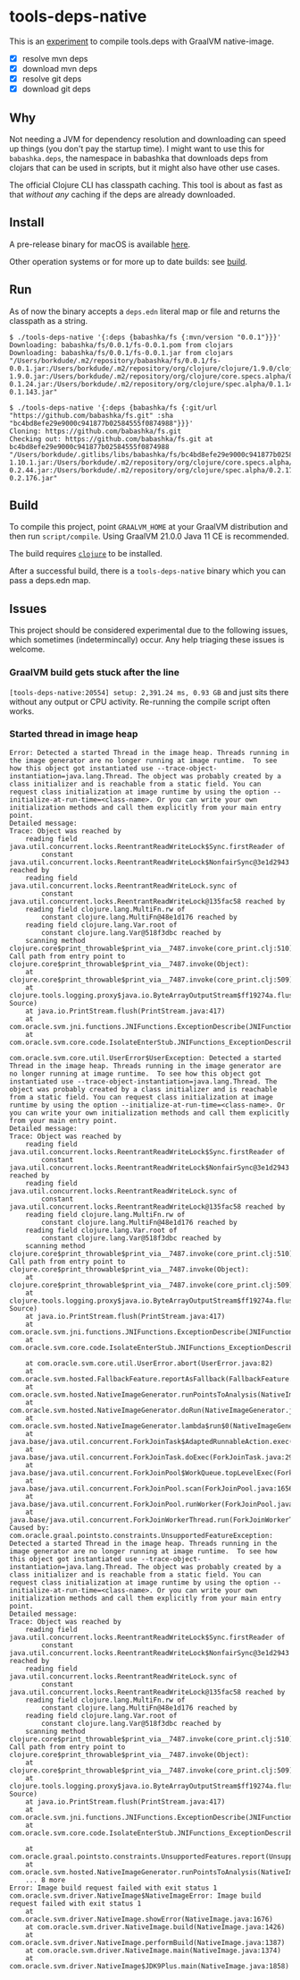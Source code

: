# tools-deps-native

This is an [experiment](#issues) to compile tools.deps with GraalVM native-image.

- [x] resolve mvn deps
- [x] download mvn deps
- [x] resolve git deps
- [x] download git deps

## Why

Not needing a JVM for dependency resolution and downloading can speed up things
(you don't pay the startup time). I might want to use this for `babashka.deps`,
the namespace in babashka that downloads deps from clojars that can be used in
scripts, but it might also have other use cases.

The official Clojure CLI has classpath caching. This tool is about as fast as
that _without any_ caching if the deps are already downloaded.

## Install

A pre-release binary for macOS is available
[here](https://github.com/borkdude/tools-deps-native-experiment/releases/tag/0.0.1-SNAPSHOT).

Other operation systems or for more up to date builds: see [build](#build).

## Run

As of now the binary accepts a `deps.edn` literal map or file and returns the classpath as a string.

``` shell
$ ./tools-deps-native '{:deps {babashka/fs {:mvn/version "0.0.1"}}}'
Downloading: babashka/fs/0.0.1/fs-0.0.1.pom from clojars
Downloading: babashka/fs/0.0.1/fs-0.0.1.jar from clojars
"/Users/borkdude/.m2/repository/babashka/fs/0.0.1/fs-0.0.1.jar:/Users/borkdude/.m2/repository/org/clojure/clojure/1.9.0/clojure-1.9.0.jar:/Users/borkdude/.m2/repository/org/clojure/core.specs.alpha/0.1.24/core.specs.alpha-0.1.24.jar:/Users/borkdude/.m2/repository/org/clojure/spec.alpha/0.1.143/spec.alpha-0.1.143.jar"
```

``` shell
$ ./tools-deps-native '{:deps {babashka/fs {:git/url "https://github.com/babashka/fs.git" :sha "bc4bd8efe29e9000c941877b02584555f0874988"}}}'
Cloning: https://github.com/babashka/fs.git
Checking out: https://github.com/babashka/fs.git at bc4bd8efe29e9000c941877b02584555f0874988
"/Users/borkdude/.gitlibs/libs/babashka/fs/bc4bd8efe29e9000c941877b02584555f0874988/src:/Users/borkdude/.m2/repository/org/clojure/clojure/1.10.1/clojure-1.10.1.jar:/Users/borkdude/.m2/repository/org/clojure/core.specs.alpha/0.2.44/core.specs.alpha-0.2.44.jar:/Users/borkdude/.m2/repository/org/clojure/spec.alpha/0.2.176/spec.alpha-0.2.176.jar"
```

## Build

To compile this project, point `GRAALVM_HOME` at your GraalVM distribution and
then run `script/compile`. Using GraalVM 21.0.0 Java 11 CE is recommended.

The build requires
[`clojure`](https://clojure.org/guides/getting_started#_clojure_installer_and_cli_tools)
to be installed.

After a successful build, there is a `tools-deps-native` binary which you can pass a deps.edn map.

## Issues

This project should be considered experimental due to the following issues, which sometimes (indetermincally) occur. Any help triaging these issues is welcome.

### GraalVM build gets stuck after the line

  `[tools-deps-native:20554] setup: 2,391.24 ms, 0.93 GB` and just sits there
  without any output or CPU activity. Re-running the compile script often works.

### Started thread in image heap

```
Error: Detected a started Thread in the image heap. Threads running in the image generator are no longer running at image runtime.  To see how this object got instantiated use --trace-object-instantiation=java.lang.Thread. The object was probably created by a class initializer and is reachable from a static field. You can request class initialization at image runtime by using the option --initialize-at-run-time=<class-name>. Or you can write your own initialization methods and call them explicitly from your main entry point.
Detailed message:
Trace: Object was reached by
	reading field java.util.concurrent.locks.ReentrantReadWriteLock$Sync.firstReader of
		constant java.util.concurrent.locks.ReentrantReadWriteLock$NonfairSync@3e1d2943 reached by
	reading field java.util.concurrent.locks.ReentrantReadWriteLock.sync of
		constant java.util.concurrent.locks.ReentrantReadWriteLock@135fac58 reached by
	reading field clojure.lang.MultiFn.rw of
		constant clojure.lang.MultiFn@48e1d176 reached by
	reading field clojure.lang.Var.root of
		constant clojure.lang.Var@518f3dbc reached by
	scanning method clojure.core$print_throwable$print_via__7487.invoke(core_print.clj:510)
Call path from entry point to clojure.core$print_throwable$print_via__7487.invoke(Object):
	at clojure.core$print_throwable$print_via__7487.invoke(core_print.clj:509)
	at clojure.tools.logging.proxy$java.io.ByteArrayOutputStream$ff19274a.flush(Unknown Source)
	at java.io.PrintStream.flush(PrintStream.java:417)
	at com.oracle.svm.jni.functions.JNIFunctions.ExceptionDescribe(JNIFunctions.java:763)
	at com.oracle.svm.core.code.IsolateEnterStub.JNIFunctions_ExceptionDescribe_b5412f7570bccae90b000bc37855f00408b2ad73(generated:0)

com.oracle.svm.core.util.UserError$UserException: Detected a started Thread in the image heap. Threads running in the image generator are no longer running at image runtime.  To see how this object got instantiated use --trace-object-instantiation=java.lang.Thread. The object was probably created by a class initializer and is reachable from a static field. You can request class initialization at image runtime by using the option --initialize-at-run-time=<class-name>. Or you can write your own initialization methods and call them explicitly from your main entry point.
Detailed message:
Trace: Object was reached by
	reading field java.util.concurrent.locks.ReentrantReadWriteLock$Sync.firstReader of
		constant java.util.concurrent.locks.ReentrantReadWriteLock$NonfairSync@3e1d2943 reached by
	reading field java.util.concurrent.locks.ReentrantReadWriteLock.sync of
		constant java.util.concurrent.locks.ReentrantReadWriteLock@135fac58 reached by
	reading field clojure.lang.MultiFn.rw of
		constant clojure.lang.MultiFn@48e1d176 reached by
	reading field clojure.lang.Var.root of
		constant clojure.lang.Var@518f3dbc reached by
	scanning method clojure.core$print_throwable$print_via__7487.invoke(core_print.clj:510)
Call path from entry point to clojure.core$print_throwable$print_via__7487.invoke(Object):
	at clojure.core$print_throwable$print_via__7487.invoke(core_print.clj:509)
	at clojure.tools.logging.proxy$java.io.ByteArrayOutputStream$ff19274a.flush(Unknown Source)
	at java.io.PrintStream.flush(PrintStream.java:417)
	at com.oracle.svm.jni.functions.JNIFunctions.ExceptionDescribe(JNIFunctions.java:763)
	at com.oracle.svm.core.code.IsolateEnterStub.JNIFunctions_ExceptionDescribe_b5412f7570bccae90b000bc37855f00408b2ad73(generated:0)

	at com.oracle.svm.core.util.UserError.abort(UserError.java:82)
	at com.oracle.svm.hosted.FallbackFeature.reportAsFallback(FallbackFeature.java:233)
	at com.oracle.svm.hosted.NativeImageGenerator.runPointsToAnalysis(NativeImageGenerator.java:773)
	at com.oracle.svm.hosted.NativeImageGenerator.doRun(NativeImageGenerator.java:563)
	at com.oracle.svm.hosted.NativeImageGenerator.lambda$run$0(NativeImageGenerator.java:476)
	at java.base/java.util.concurrent.ForkJoinTask$AdaptedRunnableAction.exec(ForkJoinTask.java:1407)
	at java.base/java.util.concurrent.ForkJoinTask.doExec(ForkJoinTask.java:290)
	at java.base/java.util.concurrent.ForkJoinPool$WorkQueue.topLevelExec(ForkJoinPool.java:1020)
	at java.base/java.util.concurrent.ForkJoinPool.scan(ForkJoinPool.java:1656)
	at java.base/java.util.concurrent.ForkJoinPool.runWorker(ForkJoinPool.java:1594)
	at java.base/java.util.concurrent.ForkJoinWorkerThread.run(ForkJoinWorkerThread.java:183)
Caused by: com.oracle.graal.pointsto.constraints.UnsupportedFeatureException: Detected a started Thread in the image heap. Threads running in the image generator are no longer running at image runtime.  To see how this object got instantiated use --trace-object-instantiation=java.lang.Thread. The object was probably created by a class initializer and is reachable from a static field. You can request class initialization at image runtime by using the option --initialize-at-run-time=<class-name>. Or you can write your own initialization methods and call them explicitly from your main entry point.
Detailed message:
Trace: Object was reached by
	reading field java.util.concurrent.locks.ReentrantReadWriteLock$Sync.firstReader of
		constant java.util.concurrent.locks.ReentrantReadWriteLock$NonfairSync@3e1d2943 reached by
	reading field java.util.concurrent.locks.ReentrantReadWriteLock.sync of
		constant java.util.concurrent.locks.ReentrantReadWriteLock@135fac58 reached by
	reading field clojure.lang.MultiFn.rw of
		constant clojure.lang.MultiFn@48e1d176 reached by
	reading field clojure.lang.Var.root of
		constant clojure.lang.Var@518f3dbc reached by
	scanning method clojure.core$print_throwable$print_via__7487.invoke(core_print.clj:510)
Call path from entry point to clojure.core$print_throwable$print_via__7487.invoke(Object):
	at clojure.core$print_throwable$print_via__7487.invoke(core_print.clj:509)
	at clojure.tools.logging.proxy$java.io.ByteArrayOutputStream$ff19274a.flush(Unknown Source)
	at java.io.PrintStream.flush(PrintStream.java:417)
	at com.oracle.svm.jni.functions.JNIFunctions.ExceptionDescribe(JNIFunctions.java:763)
	at com.oracle.svm.core.code.IsolateEnterStub.JNIFunctions_ExceptionDescribe_b5412f7570bccae90b000bc37855f00408b2ad73(generated:0)

	at com.oracle.graal.pointsto.constraints.UnsupportedFeatures.report(UnsupportedFeatures.java:126)
	at com.oracle.svm.hosted.NativeImageGenerator.runPointsToAnalysis(NativeImageGenerator.java:770)
	... 8 more
Error: Image build request failed with exit status 1
com.oracle.svm.driver.NativeImage$NativeImageError: Image build request failed with exit status 1
	at com.oracle.svm.driver.NativeImage.showError(NativeImage.java:1676)
	at com.oracle.svm.driver.NativeImage.build(NativeImage.java:1426)
	at com.oracle.svm.driver.NativeImage.performBuild(NativeImage.java:1387)
	at com.oracle.svm.driver.NativeImage.main(NativeImage.java:1374)
	at com.oracle.svm.driver.NativeImage$JDK9Plus.main(NativeImage.java:1858)
```
